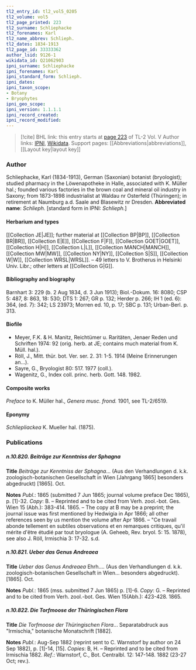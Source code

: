 ```yaml
---
tl2_entry_id: tl2_vol5_0205
tl2_volume: vol5
tl2_page_printed: 223
tl2_surname: Schliephacke
tl2_forenames: Karl
tl2_name_abbrev: Schlieph.
tl2_dates: 1834-1913
tl2_page_id: 33333362
author_lsid: 9126-1
wikidata_id: Q21062903
ipni_surname: Schliephacke
ipni_forenames: Karl
ipni_standard_form: Schlieph.
ipni_dates: 
ipni_taxon_scope: 
- Botany
- Bryophytes
ipni_geo_scope: 
ipni_version: 1.1.1.1
ipni_record_created: 
ipni_record_modified:
---
```


> [!cite] BHL link: this entry starts at [page 223](https://www.biodiversitylibrary.org/page/33333362) of TL-2 Vol. V
> Author links: [IPNI](https://www.ipni.org/a/9126-1), [Wikidata](https://www.wikidata.org/wiki/Q21062903). Support pages: [[Abbreviations|abbreviations]], [[Layout key|layout key]]

### Author

Schliephacke, Karl (1834-1913), German (Saxonian) botanist (bryologist); studied pharmacy in the Löwenapotheke in Halle, associated with K. Müller hal.; founded various factories in the brown coal and mineral oil industry in Saxony; from 1873-1898 industrialist at Waldau nr Osterfeld (Thüringen); in retirement at Naumburg a.d. Saale and Blasewitz nr Dresden. 
**Abbreviated name**: *Schlieph.* \[standard form in IPNI: *Schlieph.*\]

#### Herbarium and types

[[Collection JE|JE]]; further material at [[Collection BP|BP]], [[Collection BR|BR]], [[Collection E|E]], [[Collection F|F]], [[Collection GOET|GOET]], [[Collection H|H]], [[Collection L|L]], [[Collection MANCH|MANCH]], [[Collection MW|MW]], [[Collection NY|NY]], [[Collection S|S]], [[Collection W|W]], [[Collection WRSL|WRSL]]. – 49 letters to V. Brotherus in Helsinki Univ. Libr.; other letters at [[Collection G|G]].

#### Bibliography and biography

Barnhart 3: 229 (b. 2 Aug 1834, d. 3 Jun 1913); Biol.-Dokum. 16: 8080; CSP 5: 487, 8: 863, 18: 530; DTS 1: 267; GR p. 132; Herder p. 266; IH 1 (ed. 6): 364, (ed. 7): 342; LS 23973; Morren ed. 10, p. 17; SBC p. 131; Urban-Berl. p. 313.

#### Biofile

- Meyer, F.K. & H. Manitz, Reichtümer u. Raritäten, Jenaer Reden und Schriften 1974: 92 (orig. herb. at JE; contains much material from K. Müll. hal.).
- Röll, J., Mitt. thür. bot. Ver. ser. 2. 31: 1-5. 1914 (Meine Erinnerungen an...).
- Sayre, G., Bryologist 80: 517. 1977 (coll.).
- Wagenitz, G., Index coll. princ. herb. Gott. 148. 1982.

#### Composite works

*Preface* to K. Müller hal., *Genera musc. frond.* 1901, see TL-2/6519.

#### Eponymy

*Schliepliackea* K. Mueller hal. (1875).

### Publications

##### n.10.820. Beiträge zur Kenntniss der Sphagna

**Title**
*Beiträge zur Kenntniss der Sphagna*... (Aus den Verhandlungen d. k.k. zoologisch-botanischen Gesellschaft in Wien \[Jahrgang 1865\] besonders abgedruckt) \[1865\]. Oct.

**Notes**
*Publ*.: 1865 (submitted 7 Jun 1865; journal volume preface Dec 1865), p. \[1\]-32. *Copy*: B. – Reprinted and to be cited from Verh. zool.-bot. Ges. Wien 15 (Abh.): 383-414. 1865. – The copy at B may be a preprint; the journal issue was first mentioned by Hedwigia in Apr 1866; all other references seen by us mention the volume after Apr 1866. – "Ce travail abonde tellement en subtiles observations et en remarques critiques, qu'il mérite d'être étudié par tout bryologue (A. Geheeb, Rev. bryol. 5: 15. 1878), see also J. Röll, Irmischia 3: 17-32. s.d.

##### n.10.821. Ueber das Genus Andreaea

**Title**
*Ueber das Genus Andreaea* Ehrh.... (Aus den Verhandlungen d. k.k. zoologisch-botanischen Gesellschaft in Wien... besonders abgedruckt). \[1865\]. Oct.

**Notes**
*Publ*.: 1865 (mss. submitted 7 Jun 1865) p. \[1\]-6. *Copy*: G. – Reprinted and to be cited from Verh. zool.-bot. Ges. Wien 15(Abh.): 423-428. 1865.

##### n.10.822. Die Torfmoose der Thüringischen Flora

**Title**
*Die Torfmoose der Thüringischen Flora*... Separatabdruck aus "Irmischia," botanische Monatschrift \[1882\].

**Notes**
*Publ*.: Aug-Sep 1882 (reprint sent to C. Warnstorf by author on 24 Sep 1882), p. \[1\]-14, \[15\]. *Copies*: B, H. – Reprinted and to be cited from Irmischia 1882.
*Ref*.: Warnstorf, C., Bot. Centralbl. 12: 147-148. 1882 (23-27 Oct; rev.).


